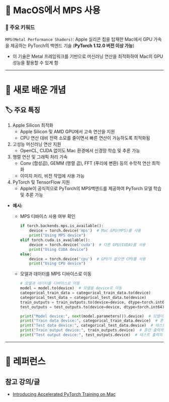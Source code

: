 # 🚀 MacOS에서 MPS 사용

### 🎯 주요 키워드

`MPS(Metal Performance Shaders)`: Apple 실리콘 칩을 탑재한 Mac에서 GPU 가속을 제공하는 PyTorch의 백엔드 기술 (**PyTorch 1.12.0 버전 이상 가능**)

- 이 기술은 Metal 프레임워크를 기반으로 머신러닝 연산을 최적화하여 Mac의 GPU성능을 활용할 수 있게 함

---

# 📝 새로 배운 개념

## 🏷 주요 특징

1. Apple Silicon 최적화
   - Apple Silicon 및 AMD GPU에서 고속 연산을 지원
   - CPU 연산 대비 전력 소모를 줄이면서 빠른 연산이 가능하도록 최적화됨
2. 고성능 머신러닝 연산 지원
   - OpenCL, CUDA 없이도 Mac 환경에서 신경망 학습 및 추론 가능
3. 행렬 연산 및 그래픽 처리 가속
   - Conv (합성곱), GEMM (행렬 곱), FFT (푸리에 변환) 등의 수학적 연산 최적화
   - 이미지 처리, 비전 작업에 사용 가능
4. PyTorch 및 TensorFlow 지원
   - Apple이 공식적으로 PyTorch의 MPS백엔드를 제공하여 PyTorch 모델 학습 및 추론 가능

- **예시:**

  - MPS 디바이스 사용 여부 확인

    ```python
    if torch.backends.mps.is_available():
        device = torch.device('mps')  # Mac GPU(MPS)를 사용
        print("Using MPS device")
    elif torch.cuda.is_available():
        device = torch.device('cuda')  # 다른 GPU(CUDA)를 사용
        print("Using CUDA device")
    else:
        device = torch.device('cpu')  # GPU가 없으면 CPU를 사용
        print("Using CPU device")
    ```

  - 모델과 데이터를 MPS 디바이스로 이동

    ```python
    # 모델과 데이터를 디바이스로 이동
    model = model.to(device)  # 모델을 device로 이동
    categorical_train_data = categorical_train_data.to(device)
    categorical_test_data = categorical_test_data.to(device)
    train_outputs = train_outputs.to(device=device, dtype=torch.int64)
    test_outputs = test_outputs.to(device=device, dtype=torch.int64)

    print("Model device:", next(model.parameters()).device)  # 모델이 위치한 디바이스
    print("Train data device:", categorical_train_data.device)  # 훈련 데이터의 디바이스
    print("Test data device:", categorical_test_data.device)  # 테스트 데이터의 디바이스
    print("Train output device:", train_outputs.device)  # 훈련 출력의 디바이스
    print("Test output device:", test_outputs.device)  # 테스트 출력의 디바이스
    ```

---

# 🔗 레퍼런스

## 참고 강의/글

- [Introducing Accelerated PyTorch Training on Mac](https://pytorch.org/blog/introducing-accelerated-pytorch-training-on-mac/#getting-started)
